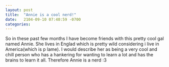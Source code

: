```yaml
---
layout: post
title:  "Annie is a cool nerd!"
date:   2104-09-10 07:40:59 -0700
categories:
---
```

So in these past few months I have become friends with this pretty cool gal named Annie. She lives in Englad which is pretty wild considering i live in America(which is p lame). I would describe her as being a very cool and chill person who has a hankering for wanting to learn a lot and has the brains to learn it all. Therefore Annie is a nerd :3
